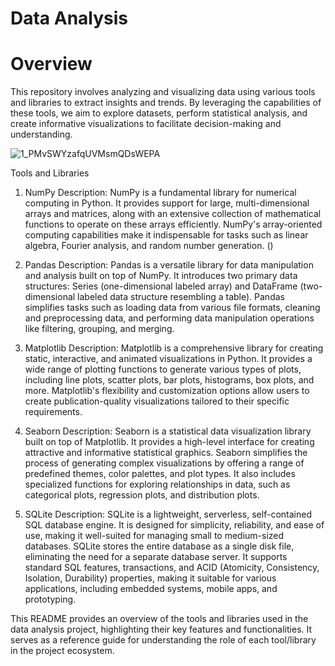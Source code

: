 # Data Analysis
# Overview
This repository involves analyzing and visualizing data using various tools and libraries to extract insights and trends. By leveraging the capabilities of these tools, we aim to explore datasets, perform statistical analysis, and create informative visualizations to facilitate decision-making and understanding.

![1_PMvSWYzafqUVMsmQDsWEPA](https://github.com/mirsaidl/Data-Analysis/assets/145886003/4a6524c3-4b2f-4310-a39a-e45d7554d0b7)

Tools and Libraries
1. NumPy
Description: NumPy is a fundamental library for numerical computing in Python. It provides support for large, multi-dimensional arrays and matrices, along with an extensive collection of mathematical functions to operate on these arrays efficiently. NumPy's array-oriented computing capabilities make it indispensable for tasks such as linear algebra, Fourier analysis, and random number generation. ()

2. Pandas
Description: Pandas is a versatile library for data manipulation and analysis built on top of NumPy. It introduces two primary data structures: Series (one-dimensional labeled array) and DataFrame (two-dimensional labeled data structure resembling a table). Pandas simplifies tasks such as loading data from various file formats, cleaning and preprocessing data, and performing data manipulation operations like filtering, grouping, and merging.

3. Matplotlib
Description: Matplotlib is a comprehensive library for creating static, interactive, and animated visualizations in Python. It provides a wide range of plotting functions to generate various types of plots, including line plots, scatter plots, bar plots, histograms, box plots, and more. Matplotlib's flexibility and customization options allow users to create publication-quality visualizations tailored to their specific requirements.

4. Seaborn
Description: Seaborn is a statistical data visualization library built on top of Matplotlib. It provides a high-level interface for creating attractive and informative statistical graphics. Seaborn simplifies the process of generating complex visualizations by offering a range of predefined themes, color palettes, and plot types. It also includes specialized functions for exploring relationships in data, such as categorical plots, regression plots, and distribution plots.

5. SQLite
Description: SQLite is a lightweight, serverless, self-contained SQL database engine. It is designed for simplicity, reliability, and ease of use, making it well-suited for managing small to medium-sized databases. SQLite stores the entire database as a single disk file, eliminating the need for a separate database server. It supports standard SQL features, transactions, and ACID (Atomicity, Consistency, Isolation, Durability) properties, making it suitable for various applications, including embedded systems, mobile apps, and prototyping.

This README provides an overview of the tools and libraries used in the data analysis project, highlighting their key features and functionalities. It serves as a reference guide for understanding the role of each tool/library in the project ecosystem.
